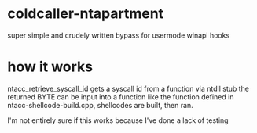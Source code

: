 # coldcaller-ntapartment
super simple and crudely written bypass for usermode winapi hooks
# how it works
ntacc_retrieve_syscall_id gets a syscall id from a function via ntdll stub
the returned BYTE can be input into a function like the function defined in ntacc-shellcode-build.cpp, shellcodes are built, then ran.

I'm not entirely sure if this works because I've done a lack of testing
